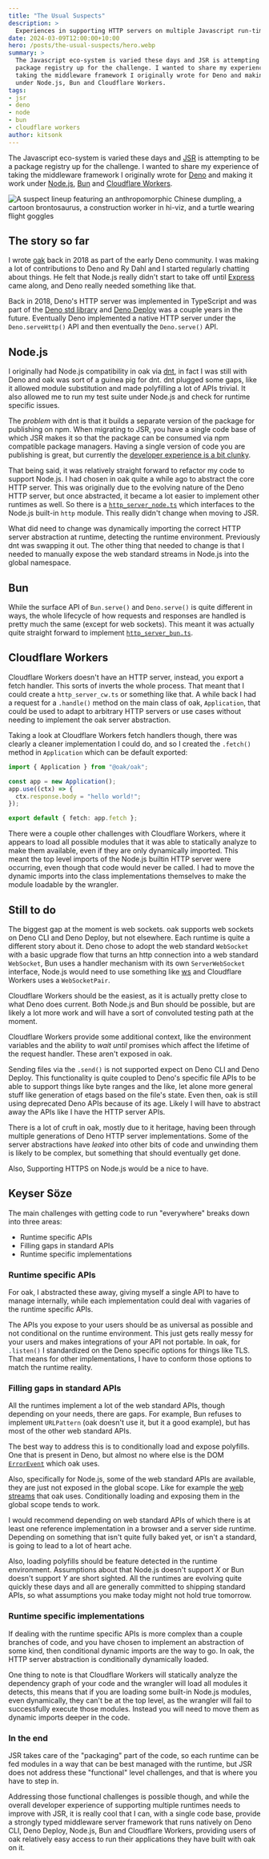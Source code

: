 ```yaml
---
title: "The Usual Suspects"
description: >
  Experiences in supporting HTTP servers on multiple Javascript run-times.
date: 2024-03-09T12:00:00+10:00
hero: /posts/the-usual-suspects/hero.webp
summary: >
  The Javascript eco-system is varied these days and JSR is attempting to be a
  package registry up for the challenge. I wanted to share my experience of
  taking the middleware framework I originally wrote for Deno and making it work
  under Node.js, Bun and Cloudflare Workers.
tags:
- jsr
- deno
- node
- bun
- cloudflare workers
author: kitsonk
---
```


The Javascript eco-system is varied these days and [JSR](https://jsr.io/) is attempting to be a package registry up for
the challenge. I wanted to share my experience of taking the middleware framework I originally wrote for
[Deno](https://deno.land/) and making it work under [Node.js](https://nodejs.org/), [Bun](https://bun.sh/) and
[Cloudflare Workers](https://workers.cloudflare.com/).

![A suspect lineup featuring an anthropomorphic Chinese dumpling, a cartoon brontosaurus, a construction worker in hi-viz, and a turtle wearing flight goggles](/posts/the-usual-suspects/hero.webp)

## The story so far

I wrote [oak](https://github.com/oakserver/oak) back in 2018 as part of the early Deno community. I was making a lot of
contributions to Deno and Ry Dahl and I started regularly chatting about things. He felt that Node.js really didn't
start to take off until [Express](https://expressjs.com/) came along, and Deno really needed something like that.

Back in 2018, Deno's HTTP server was implemented in TypeScript and was part of the
[Deno std library](https://github.com/denoland/deno_std) and [Deno Deploy](https://deno.com/deploy) was a couple years
in the future. Eventually Deno implemented a native HTTP server under the `Deno.serveHttp()` API and then eventually the
`Deno.serve()` API.

## Node.js

I originally had Node.js compatibility in oak via [dnt](https://github.com/denoland/dnt), in fact I was still with Deno
and oak was sort of a guinea pig for dnt. dnt plugged some gaps, like it allowed module substitution and made
polyfilling a lot of APIs trivial. It also allowed me to run my test suite under Node.js and check for runtime specific
issues.

The _problem_ with dnt is that it builds a separate version of the package for publishing on npm. When migrating to JSR,
you have a single code base of which JSR makes it so that the package can be consumed via npm compatible package
managers. Having a single version of code you are publishing is great, but currently the
[developer experience is a bit clunky](https://github.com/jsr-io/jsr/issues/179).

That being said, it was relatively straight forward to refactor my code to support Node.js. I had chosen in oak quite a
while ago to abstract the core HTTP server. This was originally due to the evolving nature of the Deno HTTP server, but
once abstracted, it became a lot easier to implement other runtimes as well. So there is a
[`http_server_node.ts`](https://github.com/oakserver/oak/blob/main/http_server_node.ts) which interfaces to the Node.js
built-in `http` module. This really didn't change when moving to JSR.

What did need to change was dynamically importing the correct HTTP server abstraction at runtime, detecting the runtime
environment. Previously dnt was swapping it out. The other thing that needed to change is that I needed to manually
expose the web standard streams in Node.js into the global namespace.

## Bun

While the surface API of `Bun.serve()` and `Deno.serve()` is quite different in ways, the whole lifecycle of how
requests and responses are handled is pretty much the same (except for web sockets). This meant it was actually quite
straight forward to implement [`http_server_bun.ts`](https://github.com/oakserver/oak/blob/main/http_server_bun.ts).

## Cloudflare Workers

Cloudflare Workers doesn't have an HTTP server, instead, you export a fetch handler. This sorts of inverts the whole
process. That meant that I could create a `http_server_cw.ts` or something like that. A while back I had a request for a
`.handle()` method on the main class of oak, `Application`, that could be used to adapt to arbitrary HTTP servers or use
cases without needing to implement the oak server abstraction.

Taking a look at Cloudflare Workers fetch handlers though, there was clearly a cleaner implementation I could do, and so
I created the `.fetch()` method in `Application` which can be default exported:

```ts
import { Application } from "@oak/oak";

const app = new Application();
app.use((ctx) => {
  ctx.response.body = "hello world!";
});

export default { fetch: app.fetch };
```

There were a couple other challenges with Cloudflare Workers, where it appears to load all possible modules that it was
able to statically analyze to make them available, even if they are only dynamically imported. This meant the top level
imports of the Node.js builtin HTTP server were occurring, even though that code would never be called. I had to move
the dynamic imports into the class implementations themselves to make the module loadable by the wrangler.

## Still to do

The biggest gap at the moment is web sockets. oak supports web sockets on Deno CLI and Deno Deploy, but not elsewhere.
Each runtime is quite a different story about it. Deno chose to adopt the web standard `WebSocket` with a basic upgrade
flow that turns an http connection into a web standard `WebSocket`, Bun uses a handler mechanism with its own
`ServerWebSocket` interface, Node.js would need to use something like [ws](https://www.npmjs.com/package/ws) and
Cloudflare Workers uses a `WebSocketPair`.

Cloudflare Workers should be the easiest, as it is actually pretty close to what Deno does current. Both Node.js and Bun
should be possible, but are likely a lot more work and will have a sort of convoluted testing path at the moment.

Cloudflare Workers provide some additional context, like the environment variables and the ability to _wait until_
promises which affect the lifetime of the request handler. These aren't exposed in oak.

Sending files via the `.send()` is not supported expect on Deno CLI and Deno Deploy. This functionality is quite coupled
to Deno's specific file APIs to be able to support things like byte ranges and the like, let alone more general stuff
like generation of etags based on the file's state. Even then, oak is still using deprecated Deno APIs because of its
age. Likely I will have to abstract away the APIs like I have the HTTP server APIs.

There is a lot of cruft in oak, mostly due to it heritage, having been through multiple generations of Deno HTTP server
implementations. Some of the server abstractions have _leaked_ into other bits of code and unwinding them is likely to
be complex, but something that should eventually get done.

Also, Supporting HTTPS on Node.js would be a nice to have.

## Keyser Söze

The main challenges with getting code to run "everywhere" breaks down into three areas:

- Runtime specific APIs
- Filling gaps in standard APIs
- Runtime specific implementations

### Runtime specific APIs

For oak, I abstracted these away, giving myself a single API to have to manage internally, while each implementation
could deal with vagaries of the runtime specific APIs.

The APIs you expose to your users should be as universal as possible and not conditional on the runtime environment.
This just gets really messy for your users and makes integrations of your API not portable. In oak, for `.listen()` I
standardized on the Deno specific options for things like TLS. That means for other implementations, I have to conform
those options to match the runtime reality.

### Filling gaps in standard APIs

All the runtimes implement a lot of the web standard APIs, though depending on your needs, there are gaps. For example,
Bun refuses to implement `URLPattern` (oak doesn't use it, but it a good example), but has most of the other web
standard APIs.

The best way to address this is to conditionally load and expose polyfills. One that is present in Deno, but almost no
where else is the DOM [`ErrorEvent`](https://github.com/oakserver/oak/blob/main/node_shims.ts#L3-L38) which oak uses.

Also, specifically for Node.js, some of the web standard APIs are available, they are just not exposed in the global
scope. Like for example the [web streams](https://github.com/oakserver/oak/blob/main/node_shims.ts#L49-L67) that oak
uses. Conditionally loading and exposing them in the global scope tends to work.

I would recommend depending on web standard APIs of which there is at least one reference implementation in a browser
and a server side runtime. Depending on something that isn't quite fully baked yet, or isn't a standard, is going to
lead to a lot of heart ache.

Also, loading polyfills should be feature detected in the runtime environment. Assumptions about that Node.js doesn't
support _X_ or Bun doesn't support _Y_ are short sighted. All the runtimes are evolving quite quickly these days and all
are generally committed to shipping standard APIs, so what assumptions you make today might not hold true tomorrow.

### Runtime specific implementations

If dealing with the runtime specific APIs is more complex than a couple branches of code, and you have chosen to
implement an abstraction of some kind, then conditional dynamic imports are the way to go. In oak, the HTTP server
abstraction is conditionally dynamically loaded.

One thing to note is that Cloudflare Workers will statically analyze the dependency graph of your code and the wrangler
will load all modules it detects, this means that if you are loading some built-in Node.js modules, even dynamically,
they can't be at the top level, as the wrangler will fail to successfully execute those modules. Instead you will need
to move them as dynamic imports deeper in the code.

### In the end

JSR takes care of the "packaging" part of the code, so each runtime can be fed modules in a way that can be best managed
with the runtime, but JSR does not address these "functional" level challenges, and that is where you have to step in.

Addressing those functional challenges is possible though, and while the overall developer experience of supporting
multiple runtimes needs to improve with JSR, it is really cool that I can, with a single code base, provide a strongly
typed middleware server framework that runs natively on Deno CLI, Deno Deploy, Node.js, Bun and Cloudflare Workers,
providing users of oak relatively easy access to run their applications they have built with oak on it.
